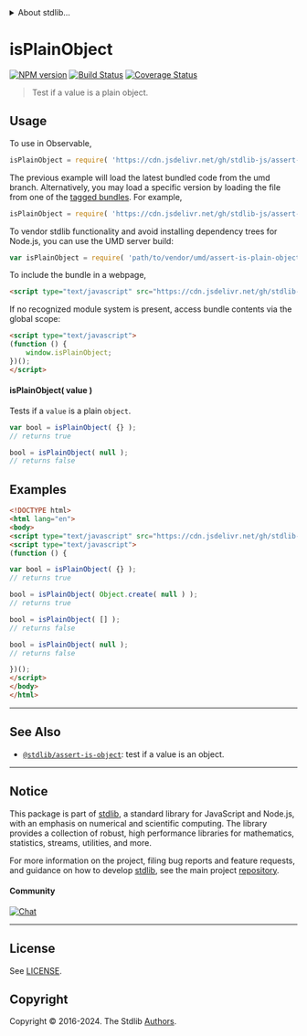 <!--

@license Apache-2.0

Copyright (c) 2018 The Stdlib Authors.

Licensed under the Apache License, Version 2.0 (the "License");
you may not use this file except in compliance with the License.
You may obtain a copy of the License at

   http://www.apache.org/licenses/LICENSE-2.0

Unless required by applicable law or agreed to in writing, software
distributed under the License is distributed on an "AS IS" BASIS,
WITHOUT WARRANTIES OR CONDITIONS OF ANY KIND, either express or implied.
See the License for the specific language governing permissions and
limitations under the License.

-->


<details>
  <summary>
    About stdlib...
  </summary>
  <p>We believe in a future in which the web is a preferred environment for numerical computation. To help realize this future, we've built stdlib. stdlib is a standard library, with an emphasis on numerical and scientific computation, written in JavaScript (and C) for execution in browsers and in Node.js.</p>
  <p>The library is fully decomposable, being architected in such a way that you can swap out and mix and match APIs and functionality to cater to your exact preferences and use cases.</p>
  <p>When you use stdlib, you can be absolutely certain that you are using the most thorough, rigorous, well-written, studied, documented, tested, measured, and high-quality code out there.</p>
  <p>To join us in bringing numerical computing to the web, get started by checking us out on <a href="https://github.com/stdlib-js/stdlib">GitHub</a>, and please consider <a href="https://opencollective.com/stdlib">financially supporting stdlib</a>. We greatly appreciate your continued support!</p>
</details>

# isPlainObject

[![NPM version][npm-image]][npm-url] [![Build Status][test-image]][test-url] [![Coverage Status][coverage-image]][coverage-url] <!-- [![dependencies][dependencies-image]][dependencies-url] -->

> Test if a value is a plain object.



<section class="usage">

## Usage

To use in Observable,

```javascript
isPlainObject = require( 'https://cdn.jsdelivr.net/gh/stdlib-js/assert-is-plain-object@umd/browser.js' )
```
The previous example will load the latest bundled code from the umd branch. Alternatively, you may load a specific version by loading the file from one of the [tagged bundles](https://github.com/stdlib-js/assert-is-plain-object/tags). For example,

```javascript
isPlainObject = require( 'https://cdn.jsdelivr.net/gh/stdlib-js/assert-is-plain-object@v0.2.0-umd/browser.js' )
```

To vendor stdlib functionality and avoid installing dependency trees for Node.js, you can use the UMD server build:

```javascript
var isPlainObject = require( 'path/to/vendor/umd/assert-is-plain-object/index.js' )
```

To include the bundle in a webpage,

```html
<script type="text/javascript" src="https://cdn.jsdelivr.net/gh/stdlib-js/assert-is-plain-object@umd/browser.js"></script>
```

If no recognized module system is present, access bundle contents via the global scope:

```html
<script type="text/javascript">
(function () {
    window.isPlainObject;
})();
</script>
```

#### isPlainObject( value )

Tests if a `value` is a plain `object`.

```javascript
var bool = isPlainObject( {} );
// returns true

bool = isPlainObject( null );
// returns false
```

</section>

<!-- /.usage -->

<section class="examples">

## Examples

<!-- eslint no-undef: "error" -->

```html
<!DOCTYPE html>
<html lang="en">
<body>
<script type="text/javascript" src="https://cdn.jsdelivr.net/gh/stdlib-js/assert-is-plain-object@umd/browser.js"></script>
<script type="text/javascript">
(function () {

var bool = isPlainObject( {} );
// returns true

bool = isPlainObject( Object.create( null ) );
// returns true

bool = isPlainObject( [] );
// returns false

bool = isPlainObject( null );
// returns false

})();
</script>
</body>
</html>
```

</section>

<!-- /.examples -->

<!-- Section for related `stdlib` packages. Do not manually edit this section, as it is automatically populated. -->

<section class="related">

* * *

## See Also

-   <span class="package-name">[`@stdlib/assert-is-object`][@stdlib/assert/is-object]</span><span class="delimiter">: </span><span class="description">test if a value is an object.</span>

</section>

<!-- /.related -->

<!-- Section for all links. Make sure to keep an empty line after the `section` element and another before the `/section` close. -->


<section class="main-repo" >

* * *

## Notice

This package is part of [stdlib][stdlib], a standard library for JavaScript and Node.js, with an emphasis on numerical and scientific computing. The library provides a collection of robust, high performance libraries for mathematics, statistics, streams, utilities, and more.

For more information on the project, filing bug reports and feature requests, and guidance on how to develop [stdlib][stdlib], see the main project [repository][stdlib].

#### Community

[![Chat][chat-image]][chat-url]

---

## License

See [LICENSE][stdlib-license].


## Copyright

Copyright &copy; 2016-2024. The Stdlib [Authors][stdlib-authors].

</section>

<!-- /.stdlib -->

<!-- Section for all links. Make sure to keep an empty line after the `section` element and another before the `/section` close. -->

<section class="links">

[npm-image]: http://img.shields.io/npm/v/@stdlib/assert-is-plain-object.svg
[npm-url]: https://npmjs.org/package/@stdlib/assert-is-plain-object

[test-image]: https://github.com/stdlib-js/assert-is-plain-object/actions/workflows/test.yml/badge.svg?branch=v0.2.0
[test-url]: https://github.com/stdlib-js/assert-is-plain-object/actions/workflows/test.yml?query=branch:v0.2.0

[coverage-image]: https://img.shields.io/codecov/c/github/stdlib-js/assert-is-plain-object/main.svg
[coverage-url]: https://codecov.io/github/stdlib-js/assert-is-plain-object?branch=main

<!--

[dependencies-image]: https://img.shields.io/david/stdlib-js/assert-is-plain-object.svg
[dependencies-url]: https://david-dm.org/stdlib-js/assert-is-plain-object/main

-->

[chat-image]: https://img.shields.io/gitter/room/stdlib-js/stdlib.svg
[chat-url]: https://app.gitter.im/#/room/#stdlib-js_stdlib:gitter.im

[stdlib]: https://github.com/stdlib-js/stdlib

[stdlib-authors]: https://github.com/stdlib-js/stdlib/graphs/contributors

[umd]: https://github.com/umdjs/umd
[es-module]: https://developer.mozilla.org/en-US/docs/Web/JavaScript/Guide/Modules

[deno-url]: https://github.com/stdlib-js/assert-is-plain-object/tree/deno
[deno-readme]: https://github.com/stdlib-js/assert-is-plain-object/blob/deno/README.md
[umd-url]: https://github.com/stdlib-js/assert-is-plain-object/tree/umd
[umd-readme]: https://github.com/stdlib-js/assert-is-plain-object/blob/umd/README.md
[esm-url]: https://github.com/stdlib-js/assert-is-plain-object/tree/esm
[esm-readme]: https://github.com/stdlib-js/assert-is-plain-object/blob/esm/README.md
[branches-url]: https://github.com/stdlib-js/assert-is-plain-object/blob/main/branches.md

[stdlib-license]: https://raw.githubusercontent.com/stdlib-js/assert-is-plain-object/main/LICENSE

<!-- <related-links> -->

[@stdlib/assert/is-object]: https://github.com/stdlib-js/assert-is-object/tree/umd

<!-- </related-links> -->

</section>

<!-- /.links -->
